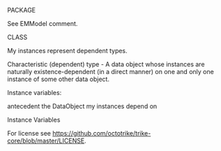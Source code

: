 PACKAGE

See EMModel comment.


CLASS

My instances represent dependent types.

Characteristic (dependent) type - A data object whose instances are naturally existence-dependent (in a direct manner) on one and only one instance of some other data object.

Instance variables:

antecedent		the DataObject my instances depend on

Instance Variables


For license see https://github.com/octotrike/trike-core/blob/master/LICENSE.
